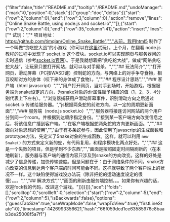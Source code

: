 {"filter":false,"title":"README.md","tooltip":"/README.md","undoManager":{"mark":0,"position":0,"stack":[[{"group":"doc","deltas":[{"start":{"row":2,"column":0},"end":{"row":3,"column":0},"action":"remove","lines":["Online Snake Battle, using node.js and socket.io",""]},{"start":{"row":2,"column":0},"end":{"row":35,"column":41},"action":"insert","lines":["* 试玩：","* 项目地址：https://github.com/timqian/Online_Snake_Battle","","从前，我用html5 制作了一个叫做“贪吃蛇大战”的小游戏（你可以在[这里]()试玩）。上个月，在翻看 node.js 教程的过程中发现了 socket.io 这个模块。socket.io可以实现网页与服务器间的实时通信（参考[socket.io官网](http://socket.io/)）。于是我就想着把“贪吃蛇大战”，做成“网络贪吃蛇大战”，让玩家只要打开网站，就可以与对手厮杀。","","## 玩法简介","","打开网页，滑动屏幕（PC按WASD键）控制蛇的方向，与网络上的对手争夺食物，相互咬断对方的身体（咬下来的身体成了食物）。","","## 程序设计思路","","### 客户端（html javascript）","","用户打开网页，当对手到场时，开始游戏。根据服务端为snake设定的方向，为snake对象的dir属性赋予相应的值（1，2，3，4分别代表上下左右）。","浏览器捕获用户滑动屏幕事件，识别滑动方向之后通过socket.io 传递给服务器。","js根据两条蛇的前进方向，以一定的周期更新画面","","### 服务端（node.js socket.io）","","服务器将接连访问网站的两个用户分到同一个room。并根据到达顺序指定身份。","接到某一客户端方向改变信息之后，将该信息广播到客户端。","在客户端根据蛇两条蛇的方向更新画面。","","## 面向对象思想的使用","","由于有多条蛇参与，因此使用了javascript的生成函数和prototype方法，先定义了Snake对象的生成函数。这样，就可以利用 `new Snake()` 的方式来定义新的蛇，有代码复用，和程序模块化两点好处。","","## 这是一个失败的项目，但是学到不少东西","","画面是按照固定时间隔刷新的（在本地刷新），服务器与客户端的通信内容只涉及到snake的方向改变。这样的好处是减少了信息传递，加快传输速度。但是问题在于：由于网络条件的不同，snake方向改变的信息到达两个客户端的时间可能会不同。这样就导致了两个客户端上的状况不一样。这个缺陷使得游戏没办法玩（除非把蛇的运动速度设定的很慢）。。。","","## 解决方式","","画面的刷新由服务端控制。。。如果你有兴趣的话，欢迎fock我的代码，改进这个游戏。"]}]}]]},"ace":{"folds":[],"scrolltop":0,"scrollleft":0,"selection":{"start":{"row":2,"column":5},"end":{"row":2,"column":5},"isBackwards":false},"options":{"guessTabSize":true,"useWrapMode":false,"wrapToView":true},"firstLineState":0},"timestamp":1426993356621,"hash":"66f059dcd1ce63585976c8baab3de25008f5a7f1"}